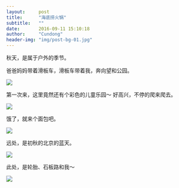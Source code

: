 ```yaml
---
layout:     post
title:      "海底捞火锅"
subtitle:   ""
date:       2016-09-11 15:10:18
author:     "Cundong"
header-img: "img/post-bg-01.jpg"
---
```

<p>
	秋天，是属于户外的季节。
</p>

<p>
	爸爸妈妈带着滑板车，滑板车带着我，奔向望和公园。
</p>
<a href="#">
    <img src="{{ site.baseurl }}/img/map_83.jpg">
</a>

<p>
	第一次来，这里竟然还有个彩色的儿童乐园～ 好高兴，不停的爬来爬去。
</p>
<a href="#">
    <img src="{{ site.baseurl }}/img/map_84.jpg">
</a>

<p>
	饿了，就来个面包吧。
</p>
<a href="#">
    <img src="{{ site.baseurl }}/img/map_85.jpg">
</a>

<p>
	远处，是初秋的北京的蓝天。
</p>
<a href="#">
    <img src="{{ site.baseurl }}/img/map_86.jpg">
</a>

<p>
	此处，是轮胎、石板路和我～
</p>
<a href="#">
    <img src="{{ site.baseurl }}/img/map_87.jpg">
</a>
